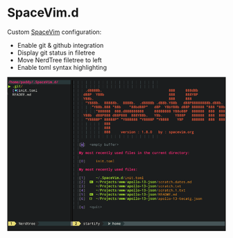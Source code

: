 # SpaceVim.d

Custom [SpaceVim](https://spacevim.org/) configuration:

- Enable git & github integration
- Display git status in filetree
- Move NerdTree filetree to left
- Enable toml syntax highlighting

![spacevim screenshot](screenshot.png)
